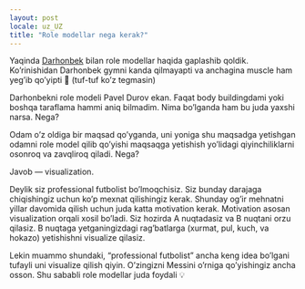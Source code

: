 ```yaml
---
layout: post
locale: uz_UZ
title: "Role modellar nega kerak?"
---
```


Yaqinda [Darhonbek](https://www.linkedin.com/in/darhonbek/) bilan role modellar haqida gaplashib qoldik. Ko’rinishidan Darhonbek gymni kanda qilmayapti va anchagina muscle ham yeg’ib qo’yipti 💪 (tuf-tuf ko’z tegmasin)

Darhonbekni role modeli Pavel Durov ekan. Faqat body buildingdami yoki boshqa taraflama hammi aniq bilmadim. Nima bo’lganda ham bu juda yaxshi narsa. Nega?

Odam o’z oldiga bir maqsad qo’yganda, uni yoniga shu maqsadga yetishgan odamni role model qilib qo’yishi maqsaqga yetishish yo’lidagi qiyinchiliklarni osonroq va zavqliroq qiladi. Nega?

Javob — visualization. 

Deylik siz professional futbolist bo’lmoqchisiz. Siz bunday darajaga chiqishingiz uchun ko’p mexnat qilishingiz kerak. Shunday og’ir mehnatni yillar davomida qilish uchun juda katta motivation kerak. Motivation asosan visualization orqali xosil bo’ladi. Siz hozirda A nuqtadasiz va B nuqtani orzu qilasiz. B nuqtaga yetganingizdagi rag’batlarga (xurmat, pul, kuch, va hokazo) yetishishni visualize qilasiz.

Lekin muammo shundaki, “professional futbolist” ancha keng idea bo’lgani tufayli uni visualize qilish qiyin. O’zingizni Messini o’rniga qo’yishingiz ancha osson. Shu sababli role modellar juda foydali 💡